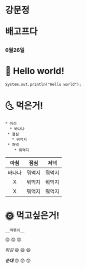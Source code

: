 # 강문정 <pre>배고프다
### 6월26일

# &#127773; __Hello world!__
~~~
System.out.println("Hello world");

~~~

# &#127772; __먹은거!__
~~~
* 아침
  * 바나나
 * 점심
   * 뭐먹지
 * 저녁
    * 뭐먹지
~~~


| 아침  |점심 | 저녁         |
| :--------: | :-------: | :---------------: |
| 바나나    | 뭐먹지    |뭐먹지|
| X   | 뭐먹지   | 뭐먹지           |
| X    |뭐먹지 |뭐먹지|



# &#127774; __먹고싶은거!__
~~~
__떡볶이__
~~~
&#128525; &#128525; &#128525;


_튀김_	&#128518; 	&#128518; 	&#128518;


___순대___ &#128537; &#128537; &#128537;




